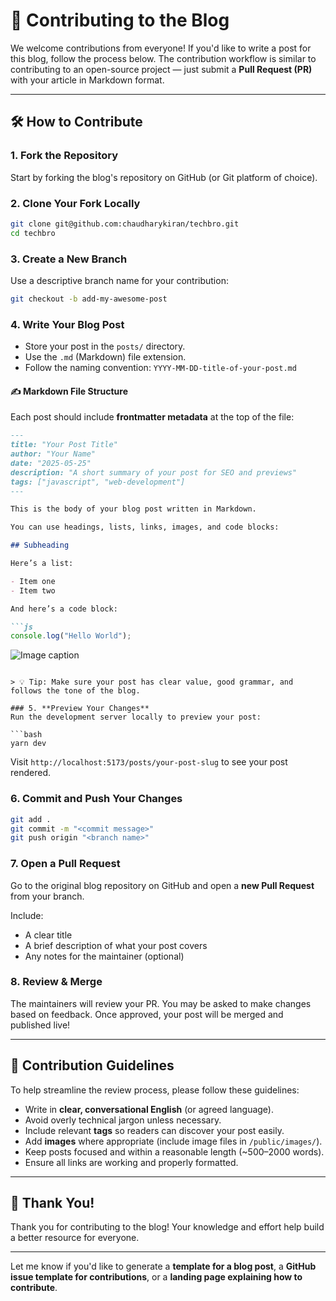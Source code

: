 # 📝 Contributing to the Blog

We welcome contributions from everyone! If you'd like to write a post for this blog, follow the process below. The contribution workflow is similar to contributing to an open-source project — just submit a **Pull Request (PR)** with your article in Markdown format.

---

## 🛠️ How to Contribute

### 1. **Fork the Repository**
Start by forking the blog's repository on GitHub (or Git platform of choice).

### 2. **Clone Your Fork Locally**
```bash
git clone git@github.com:chaudharykiran/techbro.git
cd techbro
```

### 3. **Create a New Branch**
Use a descriptive branch name for your contribution:
```bash
git checkout -b add-my-awesome-post
```

### 4. **Write Your Blog Post**
- Store your post in the `posts/` directory.
- Use the `.md` (Markdown) file extension.
- Follow the naming convention: `YYYY-MM-DD-title-of-your-post.md`

#### ✍️ Markdown File Structure

Each post should include **frontmatter metadata** at the top of the file:

```markdown
---
title: "Your Post Title"
author: "Your Name"
date: "2025-05-25"
description: "A short summary of your post for SEO and previews"
tags: ["javascript", "web-development"]
---

This is the body of your blog post written in Markdown.

You can use headings, lists, links, images, and code blocks:

## Subheading

Here’s a list:

- Item one
- Item two

And here’s a code block:

```js
console.log("Hello World");
```

![Image caption](/path/to/image.png)
```

> 💡 Tip: Make sure your post has clear value, good grammar, and follows the tone of the blog.

### 5. **Preview Your Changes**
Run the development server locally to preview your post:

```bash
yarn dev
```

Visit `http://localhost:5173/posts/your-post-slug` to see your post rendered.

### 6. **Commit and Push Your Changes**
```bash
git add .
git commit -m "<commit message>"
git push origin "<branch name>"
```

### 7. **Open a Pull Request**
Go to the original blog repository on GitHub and open a **new Pull Request** from your branch.

Include:
- A clear title
- A brief description of what your post covers
- Any notes for the maintainer (optional)

### 8. **Review & Merge**
The maintainers will review your PR. You may be asked to make changes based on feedback. Once approved, your post will be merged and published live!

---

## 🧪 Contribution Guidelines

To help streamline the review process, please follow these guidelines:

- Write in **clear, conversational English** (or agreed language).
- Avoid overly technical jargon unless necessary.
- Include relevant **tags** so readers can discover your post easily.
- Add **images** where appropriate (include image files in `/public/images/`).
- Keep posts focused and within a reasonable length (~500–2000 words).
- Ensure all links are working and properly formatted.

---

## 🙌 Thank You!

Thank you for contributing to the blog! Your knowledge and effort help build a better resource for everyone.

---

Let me know if you'd like to generate a **template for a blog post**, a **GitHub issue template for contributions**, or a **landing page explaining how to contribute**.